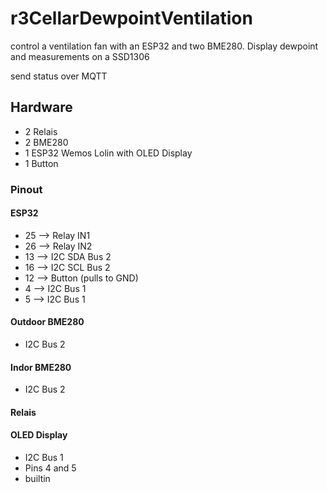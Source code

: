# r3CellarDewpointVentilation
control a ventilation fan with an ESP32 and two BME280. Display dewpoint and measurements on a SSD1306

send status over MQTT

## Hardware

- 2 Relais
- 2 BME280
- 1 ESP32 Wemos Lolin with OLED Display
- 1 Button

### Pinout

#### ESP32
- 25 --> Relay IN1
- 26 --> Relay IN2
- 13 --> I2C SDA Bus 2
- 16 --> I2C SCL Bus 2
- 12 --> Button (pulls to GND)
- 4 --> I2C Bus 1
- 5 --> I2C Bus 1

#### Outdoor BME280
- I2C Bus 2

#### Indor BME280
- I2C Bus 2

#### Relais

#### OLED Display
- I2C Bus 1
- Pins 4 and 5
- builtin

